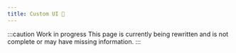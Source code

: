 ```yaml
---
title: Custom UI 🚧
---
```


:::caution Work in progress
This page is currently being rewritten and is not complete or may have missing information.
:::
